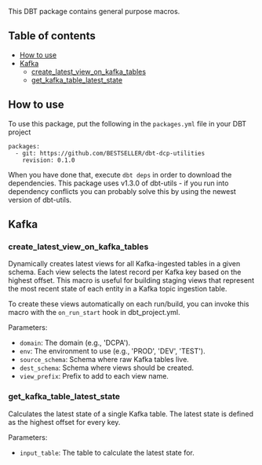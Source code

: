 This DBT package contains general purpose macros.

## Table of contents

* [How to use](#howto-use)
* [Kafka](#kafka)
  * [create_latest_view_on_kafka_tables](#create_latest_view_on_kafka_tables)
  * [get_kafka_table_latest_state](#get_kafka_table_latest_state)

## How to use
To use this package, put the following in the `packages.yml` file in your DBT project
```
packages:
  - git: https://github.com/BESTSELLER/dbt-dcp-utilities
    revision: 0.1.0
```
When you have done that, execute `dbt deps` in order to download the dependencies.
This package uses v1.3.0 of dbt-utils - if you run into dependency conflicts you can probably solve this by using the newest version of dbt-utils.

## Kafka

### create_latest_view_on_kafka_tables
Dynamically creates latest views for all Kafka-ingested tables in a given schema.
Each view selects the latest record per Kafka key based on the highest offset.
This macro is useful for building staging views that represent the most recent state
of each entity in a Kafka topic ingestion table.

To create these views automatically on each run/build, you can invoke this macro with
the `on_run_start` hook in dbt_project.yml.

Parameters:
  - `domain`: The domain (e.g., 'DCPA').
  - `env`: The environment to use (e.g., 'PROD', 'DEV', 'TEST').
  - `source_schema`: Schema where raw Kafka tables live.
  - `dest_schema`: Schema where views should be created.
  - `view_prefix`: Prefix to add to each view name.

###  get_kafka_table_latest_state
Calculates the latest state of a single Kafka table. The latest state is defined as
the highest offset for every key.

Parameters:
  - `input_table`: The table to calculate the latest state for.
